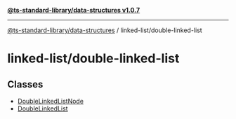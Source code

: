 [**@ts-standard-library/data-structures v1.0.7**](../../README.md)

***

[@ts-standard-library/data-structures](../../modules.md) / linked-list/double-linked-list

# linked-list/double-linked-list

## Classes

- [DoubleLinkedListNode](classes/DoubleLinkedListNode.md)
- [DoubleLinkedList](classes/DoubleLinkedList.md)
